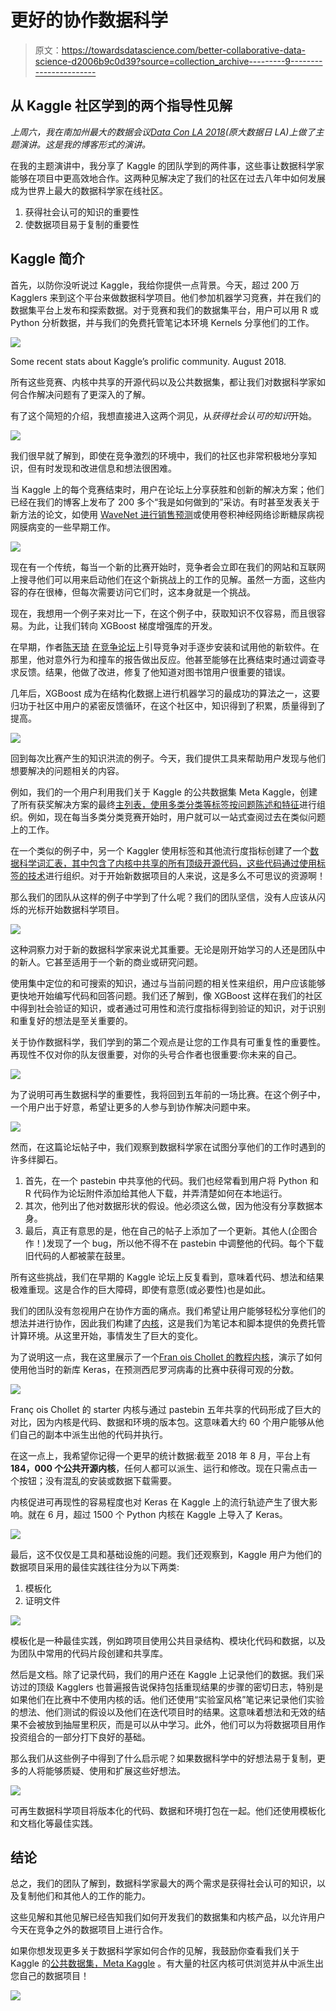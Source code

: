# 更好的协作数据科学

> 原文：<https://towardsdatascience.com/better-collaborative-data-science-d2006b9c0d39?source=collection_archive---------9----------------------->

## **从 Kaggle 社区学到的两个指导性见解**

*上周六，我在南加州最大的数据会议*[*Data Con LA 2018*](https://www.bigdatadayla.com/)*(原大数据日 LA)上做了主题演讲。这是我的博客形式的演讲。*

在我的主题演讲中，我分享了 Kaggle 的团队学到的两件事，这些事让数据科学家能够在项目中更高效地合作。这两种见解决定了我们的社区在过去八年中如何发展成为世界上最大的数据科学家在线社区。

1.  获得社会认可的知识的重要性
2.  使数据项目易于复制的重要性

## Kaggle 简介

首先，以防你没听说过 Kaggle，我给你提供一点背景。今天，超过 200 万 Kagglers 来到这个平台来做数据科学项目。他们参加机器学习竞赛，并在我们的数据集平台上发布和探索数据。对于竞赛和我们的数据集平台，用户可以用 R 或 Python 分析数据，并与我们的免费托管笔记本环境 Kernels 分享他们的工作。

![](img/0918d185bc74db526cfa65fbab6e6be2.png)

Some recent stats about Kaggle’s prolific community. August 2018.

所有这些竞赛、内核中共享的开源代码以及公共数据集，都让我们对数据科学家如何合作解决问题有了更深入的了解。

有了这个简短的介绍，我想直接进入这两个洞见，从*获得社会认可的知识*开始。

![](img/c6ae08e0aa1bfcf2a24d1b7f8fd19ae6.png)

我们很早就了解到，即使在竞争激烈的环境中，我们的社区也非常积极地分享知识，但有时发现和改进信息和想法很困难。

当 Kaggle 上的每个竞赛结束时，用户在论坛上分享获胜和创新的解决方案；他们已经在我们的博客上发布了 200 多个“我是如何做到的”采访。有时甚至发表关于新方法的论文，如使用 [WaveNet 进行销售预测](https://arxiv.org/pdf/1803.04037.pdf)或使用卷积神经网络诊断糖尿病视网膜病变的一些早期工作。

![](img/769bb6241c37a0c84159344baefdd929.png)

现在有一个传统，每当一个新的比赛开始时，竞争者会立即在我们的网站和互联网上搜寻他们可以用来启动他们在这个新挑战上的工作的见解。虽然一方面，这些内容的存在很棒，但每次需要访问它们时，这本身就是一个挑战。

现在，我想用一个例子来对比一下，在这个例子中，获取知识不仅容易，而且很容易。为此，让我们转向 XGBoost 梯度增强库的开发。

在早期，作者[陈天琦](https://www.kaggle.com/tqchen) [在竞争论坛](https://www.kaggle.com/c/otto-group-product-classification-challenge/discussion?sortBy=relevance&group=all&search=xgboost&page=1&pageSize=20&category=all&kind=topics)上引导竞争对手逐步安装和试用他的新软件。在那里，他对意外行为和撞车的报告做出反应。他甚至能够在比赛结束时通过调查寻求反馈。结果，他做了改进，修复了他知道对图书馆用户很重要的错误。

几年后，XGBoost 成为在结构化数据上进行机器学习的最成功的算法之一，这要归功于社区中用户的紧密反馈循环，在这个社区中，知识得到了积累，质量得到了提高。

![](img/0ce5c5f5ebf9158e2491d99da6b0a15c.png)

回到每次比赛产生的知识洪流的例子。今天，我们提供工具来帮助用户发现与他们想要解决的问题相关的内容。

例如，我们的一个用户利用我们关于 Kaggle 的公共数据集 Meta Kaggle，创建了所有获奖解决方案的最终[主列表，使用多类分类等标签按问题陈述和特征](https://www.kaggle.com/sudalairajkumar/winning-solutions-of-kaggle-competitions)进行组织。例如，现在每当多类分类竞赛开始时，用户就可以一站式查阅过去在类似问题上的工作。

在一个类似的例子中，另一个 Kaggler 使用标签和其他流行度指标创建了一个[数据科学词汇表，其中包含了内核中共享的所有顶级开源代码，这些代码通过使用标签的技术](https://www.kaggle.com/shivamb/data-science-glossary-on-kaggle)进行组织。对于开始新数据项目的人来说，这是多么不可思议的资源啊！

那么我们的团队从这样的例子中学到了什么呢？我们的团队坚信，没有人应该从闪烁的光标开始数据科学项目。

![](img/8b1d4545e969b07babea0059cbbfb48a.png)

这种洞察力对于新的数据科学家来说尤其重要。无论是刚开始学习的人还是团队中的新人。它甚至适用于一个新的商业或研究问题。

使用集中定位的和可搜索的知识，通过与当前问题的相关性来组织，用户应该能够更快地开始编写代码和回答问题。我们还了解到，像 XGBoost 这样在我们的社区中得到社会验证的知识，或者通过可用性和流行度指标得到验证的知识，对于识别和重复好的想法是至关重要的。

关于协作数据科学，我们学到的第二个观点是让您的工作具有可重复性的重要性。再现性不仅对你的队友很重要，对你的头号合作者也很重要:你未来的自己。

![](img/086da2705c17fde44e49276653fa5fd1.png)

为了说明可再生数据科学的重要性，我将回到五年前的一场比赛。在这个例子中，一个用户出于好意，希望让更多的人参与到协作解决问题中来。

![](img/e8a1552c9d830eaacc0ed3a5178bb489.png)

然而，在这篇论坛帖子中，我们观察到数据科学家在试图分享他们的工作时遇到的许多绊脚石。

1.  首先，在一个 pastebin 中共享他的代码。我们也经常看到用户将 Python 和 R 代码作为论坛附件添加给其他人下载，并弄清楚如何在本地运行。
2.  其次，他列出了他对数据形状的假设。他必须这么做，因为他没有分享数据本身。
3.  最后，真正有意思的是，他在自己的帖子上添加了一个更新。其他人(企图合作！)发现了一个 bug，所以他不得不在 pastebin 中调整他的代码。每个下载旧代码的人都被蒙在鼓里。

所有这些挑战，我们在早期的 Kaggle 论坛上反复看到，意味着代码、想法和结果极难重现。这是合作的巨大障碍，即使有意愿(或必要性)也是如此。

我们的团队没有忽视用户在协作方面的痛点。我们希望让用户能够轻松分享他们的想法并进行协作，因此我们构建了[内核](https://www.kaggle.com/kernels)，这是我们为笔记本和脚本提供的免费托管计算环境。从这里开始，事情发生了巨大的变化。

为了说明这一点，我在这里展示了一个[Fran ois Chollet 的教程内核](https://www.kaggle.com/fchollet/keras-deep-net-starter-code)，演示了如何使用他当时的新库 Keras，在预测西尼罗河病毒的比赛中获得可观的分数。

![](img/4ded3c1597fed10fc9855631467714fa.png)

Franç ois Chollet 的 starter 内核与通过 pastebin 五年共享的代码形成了巨大的对比，因为内核是代码、数据和环境的版本包。这意味着大约 60 个用户能够从他们自己的副本中派生出他的代码并执行。

在这一点上，我希望你记得一个更早的统计数据:截至 2018 年 8 月，平台上有 **184，000 个公共开源内核**，任何人都可以派生、运行和修改。现在只需点击一个按钮；没有混乱的安装或数据下载需要。

内核促进可再现性的容易程度也对 Keras 在 Kaggle 上的流行轨迹产生了很大影响。就在 6 月，超过 1500 个 Python 内核在 Kaggle 上导入了 Keras。

![](img/b008de0c9dfff11b91e01cf4e8323197.png)

最后，这不仅仅是工具和基础设施的问题。我们还观察到，Kaggle 用户为他们的数据项目采用的最佳实践往往分为以下两类:

1.  模板化
2.  证明文件

![](img/7cd3f319bb0b8ff481fbb4529e5a10c7.png)

模板化是一种最佳实践，例如跨项目使用公共目录结构、模块化代码和数据，以及为团队中常用的代码片段创建和共享库。

然后是文档。除了记录代码，我们的用户还在 Kaggle 上记录他们的数据。我们采访过的顶级 Kagglers 也普遍报告说保持包括重现结果的步骤的密切日志，特别是如果他们在比赛中不使用内核的话。他们还使用“实验室风格”笔记来记录他们实验的想法、他们测试的假设以及他们在迭代项目时的结果。这意味着想法和无效的结果不会被放到抽屉里积灰，而是可以从中学习。此外，他们可以为将数据项目用作投资组合的一部分打下良好的基础。

那么我们从这些例子中得到了什么启示呢？如果数据科学中的好想法易于复制，更多的人将能够质疑、使用和扩展这些好想法。

![](img/5480050bdbe25ae74d1eb8448a9c7258.png)

可再生数据科学项目将版本化的代码、数据和环境打包在一起。他们还使用模板化和文档化等最佳实践。

## 结论

总之，我们的团队了解到，数据科学家最大的两个需求是获得社会认可的知识，以及复制他们和其他人的工作的能力。

这些见解和其他见解已经告知我们如何开发我们的数据集和内核产品，以允许用户今天在竞争之外的数据项目上进行合作。

如果你想发现更多关于数据科学家如何合作的见解，我鼓励你查看我们关于 Kaggle 的[公共数据集，Meta Kaggle](http://kaggle.com/kaggle/meta-kaggle) 。有大量的社区内核可供浏览并从中派生出您自己的数据项目！

[![](img/ef5b40e7c026112f5061768e0bdbdb54.png)](https://www.kaggle.com/kaggle/meta-kaggle)